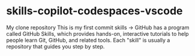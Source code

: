 # skills-copilot-codespaces-vscode
My clone repository 
This is my first commit
skills → GitHub has a program called GitHub Skills, which provides hands-on, interactive tutorials to help people learn Git, GitHub, and related tools. Each "skill" is usually a repository that guides you step by step.
